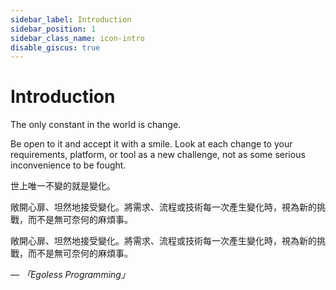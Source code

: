 ```yaml
---
sidebar_label: Introduction
sidebar_position: 1
sidebar_class_name: icon-intro
disable_giscus: true
---
```


# Introduction

The only constant in the world is change.

Be open to it and accept it with a smile. Look at each change to your requirements, platform, or tool as a new challenge, not as some serious inconvenience to be fought.

世上唯一不變的就是變化。

敞開心扉、坦然地接受變化。將需求、流程或技術每一次產生變化時，視為新的挑戰，而不是無可奈何的麻煩事。

敞開心扉、坦然地接受變化。將需求、流程或技術每一次產生變化時，視為新的挑戰，而不是無可奈何的麻煩事。

_— 「Egoless Programming」_
